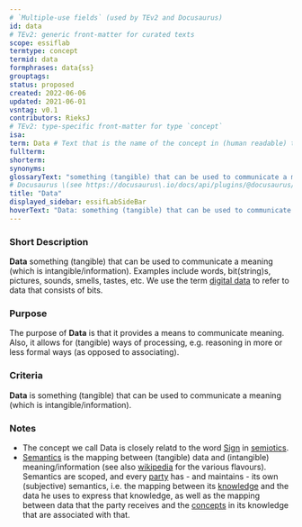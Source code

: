 ```yaml
---
# `Multiple-use fields` (used by TEv2 and Docusaurus)
id: data
# TEv2: generic front-matter for curated texts
scope: essiflab
termtype: concept
termid: data
formphrases: data{ss}
grouptags:
status: proposed
created: 2022-06-06
updated: 2021-06-01
vsntag: v0.1
contributors: RieksJ
# TEv2: type-specific front-matter for type `concept`
isa:
term: Data # Text that is the name of the concept in (human readable) texts.
fullterm:
shorterm:
synonyms:
glossaryText: "something (tangible) that can be used to communicate a meaning (which is intangible/information)."
# Docusaurus \(see https://docusaurus\.io/docs/api/plugins/@docusaurus/plugin-content-docs#markdown-front-matter\):
title: "Data"
displayed_sidebar: essifLabSideBar
hoverText: "Data: something (tangible) that can be used to communicate a meaning (which is intangible/information)."
---
```


### Short Description
**Data** something (tangible) that can be used to communicate a meaning (which is intangible/information). Examples include words, bit(string)s, pictures, sounds, smells, tastes, etc. We use the term [digital data](@) to refer to data that consists of bits.

### Purpose
The purpose of **Data** is that it provides a means to communicate meaning. Also, it allows for (tangible) ways of processing, e.g. reasoning in more or less formal ways (as opposed to associating).

### Criteria
**Data** is something (tangible) that can be used to communicate a meaning (which is intangible/information).

### Notes
- The concept we call Data is closely relatd to the word [Sign](https://en.wikipedia.org/wiki/Sign_(semiotics)) in [semiotics](https://en.wikipedia.org/wiki/Semiotics).
- [Semantics](@) is the mapping between (tangible) data and (intangible) meaning/information (see also [wikipedia](https://en.wikipedia.org/wiki/Semantics) for the various flavours). Semantics are scoped, and every [party](@) has - and maintains - its own (subjective) semantics, i.e. the mapping between its [knowledge](@) and the data he uses to express that knowledge, as well as the mapping between data that the party receives and the [concepts](@) in its knowledge that are associated with that.